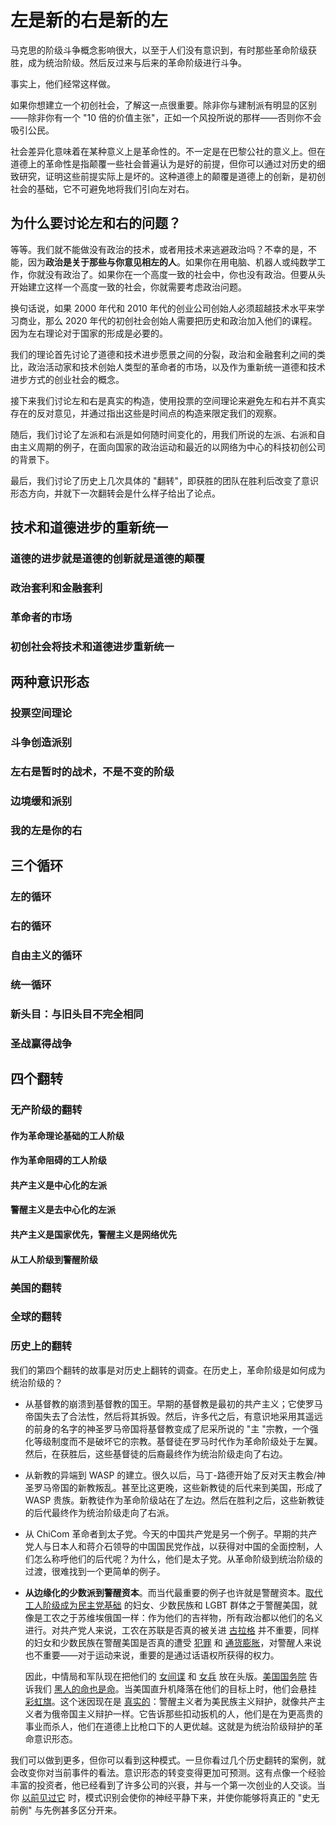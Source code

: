 # 左是新的右是新的左

马克思的阶级斗争概念影响很大，以至于人们没有意识到，有时那些革命阶级获胜，成为统治阶级。然后反过来与后来的革命阶级进行斗争。

事实上，他们经常这样做。

如果你想建立一个初创社会，了解这一点很重要。除非你与建制派有明显的区别——除非你有一个 "10 倍的价值主张"，正如一个风投所说的那样——否则你不会吸引公民。

社会差异化意味着在某种意义上是革命性的。不一定是在巴黎公社的意义上。但在道德上的革命性是指颠覆一些社会普遍认为是好的前提，但你可以通过对历史的细致研究，证明这些前提实际上是坏的。这种道德上的颠覆是道德上的创新，是初创社会的基础，它不可避免地将我们引向左对右。

## 为什么要讨论左和右的问题？
等等。我们就不能做没有政治的技术，或者用技术来逃避政治吗？不幸的是，不能，因为**政治是关于那些与你意见相左的人**。如果你在用电脑、机器人或纯数学工作，你就没有政治了。如果你在一个高度一致的社会中，你也没有政治。但要从头开始建立这样一个高度一致的社会，你就需要考虑政治问题。

换句话说，如果 2000 年代和 2010 年代的创业公司创始人必须超越技术水平来学习商业，那么 2020 年代的初创社会创始人需要把历史和政治加入他们的课程。因为左右理论对于国家的形成是必要的。

我们的理论首先讨论了道德和技术进步愿景之间的分裂，政治和金融套利之间的类比，政治活动家和技术创始人类型的革命者的市场，以及作为重新统一道德和技术进步方式的创业社会的概念。

接下来我们讨论左和右是真实的构造，使用投票的空间理论来避免左和右并不真实存在的反对意见，并通过指出这些是时间点的构造来限定我们的观察。

随后，我们讨论了左派和右派是如何随时间变化的，用我们所说的左派、右派和自由主义周期的例子，在面向国家的政治运动和最近的以网络为中心的科技初创公司的背景下。

最后，我们讨论了历史上几次具体的 "翻转"，即获胜的团队在胜利后改变了意识形态方向，并就下一次翻转会是什么样子给出了论点。

## 技术和道德进步的重新统一 

### 道德的进步就是道德的创新就是道德的颠覆

### 政治套利和金融套利

### 革命者的市场

### 初创社会将技术和道德进步重新统一

## 两种意识形态 

### 投票空间理论 
### 斗争创造派别
### 左右是暂时的战术，不是不变的阶级
### 边境缓和派别
### 我的左是你的右

## 三个循环
### 左的循环
### 右的循环
### 自由主义的循环
### 统一循环

### 新头目：与旧头目**不**完全相同
### 圣战赢得战争 
## 四个翻转
### 无产阶级的翻转
#### 作为革命理论基础的工人阶级
#### 作为革命阻碍的工人阶级
#### 共产主义是中心化的左派
#### 警醒主义是去中心化的左派
#### 共产主义是国家优先，警醒主义是网络优先
#### 从工人阶级到警醒阶级
### 美国的翻转
### 全球的翻转
### 历史上的翻转

我们的第四个翻转的故事是对历史上翻转的调查。在历史上，革命阶级是如何成为统治阶级的？

- 从基督教的崩溃到基督教的国王。早期的基督教是最初的共产主义；它使罗马帝国失去了合法性，然后将其拆毁。然后，许多代之后，有意识地采用其遥远的前身的名字的神圣罗马帝国将基督教变成了尼采所说的 "主 "宗教，一个强化等级制度而不是破坏它的宗教。基督徒在罗马时代作为革命阶级处于左翼。然后，在获胜后，这些基督徒的后裔最终作为统治阶级走向了右边。

- 从新教的异端到 WASP 的建立。很久以后，马丁-路德开始了反对天主教会/神圣罗马帝国的新教叛乱。甚至比这更晚，这些新教徒的后代来到美国，形成了 WASP 贵族。新教徒作为革命阶级站在了左边。然后在胜利之后，这些新教徒的后代最终作为统治阶级走向了右派。

- 从 ChiCom 革命者到太子党。今天的中国共产党是另一个例子。早期的共产党人与日本人和蒋介石领导的中国国民党作战，以获得对中国的全面控制，人们怎么称呼他们的后代呢？为什么，他们是太子党。从革命阶级到统治阶级的过渡，很难找到一个更简单的例子。

- **从边缘化的少数派到警醒资本**。而当代最重要的例子也许就是警醒资本。[取代工人阶级成为民主党基础](https://prospect.org/politics/democrats-speak-to-working-class-discontent/) 的妇女、少数民族和 LGBT 群体之于警醒美国，就像是工农之于苏维埃俄国一样：作为他们的吉祥物，所有政治都以他们的名义进行。对共产党人来说，工农在苏联是否真的被关进 [古拉格](https://www.britannica.com/place/Gulag) 并不重要，同样的妇女和少数民族在警醒美国是否真的遭受 [犯罪](https://www.heritage.org/crime-and-justice/commentary/who-suffers-the-most-crime-wave) 和 [通货膨胀](https://thehill.com/policy/finance/598145-nonwhite-voters-more-likely-to-be-affected-by-spiking-inflation-poll/)，对警醒人来说也不重要——对于运动来说，重要的是通过话语权所获得的权力。

    因此，中情局和军队现在把他们的 [女间谍](https://www.youtube.com/watch?v=jpJDnyZqfLw&ab_channel=MrgunsngearBChannel) 和 [女兵](https://taskandpurpose.com/news/ted-cruz-emma-malonelord/) 放在头版。[美国国务院](https://br.usembassy.gov/u-s-embassy-and-consulates-fly-black-lives-matters-flag-in-commemoration-of-black-history-month/) 告诉我们 [黑人的命也是命](https://abcnews.go.com/Politics/us-embassies-authorized-hang-black-lives-matter-flags/story?id=77919182)。当美国直升机降落在他们的目标上时，他们会悬挂 [彩虹旗](https://web.archive.org/web/20220725153952/https://twitter.com/travisakers/status/1388485151018061827)。这个迷因现在是 [真实的](https://i.redd.it/8kz0amnqzqj61.png)：警醒主义者为美民族主义辩护，就像共产主义者为俄帝国主义辩护一样。它告诉那些扣动扳机的人，他们是在为更高贵的事业而杀人，他们在道德上比枪口下的人更优越。这就是为统治阶级辩护的革命意识形态。

我们可以做到更多，但你可以看到这种模式。一旦你看过几个历史翻转的案例，就会改变你对当前事件的看法。意识形态的转变变得更加可预测。这有点像一个经验丰富的投资者，他已经看到了许多公司的兴衰，并与一个第一次创业的人交谈。当你 [以前见过它](https://knowyourmeme.com/memes/james-franco-first-time) 时，模式识别会使你的神经平静下来，并使你能够将真正的 "史无前例" 与先例甚多区分开来。


